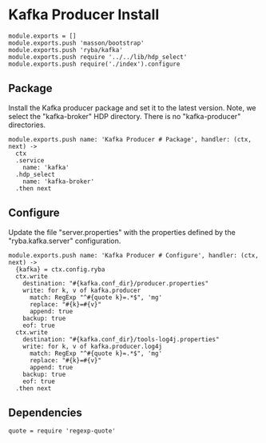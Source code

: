 
# Kafka Producer Install

    module.exports = []
    module.exports.push 'masson/bootstrap'
    module.exports.push 'ryba/kafka'
    module.exports.push require '../../lib/hdp_select'
    module.exports.push require('./index').configure

## Package

Install the Kafka producer package and set it to the latest version. Note, we
select the "kafka-broker" HDP directory. There is no "kafka-producer"
directories.

    module.exports.push name: 'Kafka Producer # Package', handler: (ctx, next) ->
      ctx
      .service
        name: 'kafka'
      .hdp_select
        name: 'kafka-broker'
      .then next

## Configure

Update the file "server.properties" with the properties defined by the
"ryba.kafka.server" configuration.

    module.exports.push name: 'Kafka Producer # Configure', handler: (ctx, next) ->
      {kafka} = ctx.config.ryba
      ctx.write
        destination: "#{kafka.conf_dir}/producer.properties"
        write: for k, v of kafka.producer
          match: RegExp "^#{quote k}=.*$", 'mg'
          replace: "#{k}=#{v}"
          append: true
        backup: true
        eof: true
      ctx.write
        destination: "#{kafka.conf_dir}/tools-log4j.properties"
        write: for k, v of kafka.producer.log4j
          match: RegExp "^#{quote k}=.*$", 'mg'
          replace: "#{k}=#{v}"
          append: true
        backup: true
        eof: true
      .then next

## Dependencies

    quote = require 'regexp-quote'
